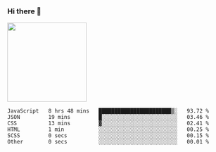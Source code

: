 ### Hi there 👋

<!--
**hwolf0610/hwolf0610** is a ✨ _special_ ✨ repository because its `README.md` (this file) appears on your GitHub profile.

Here are some ideas to get you started:

- 🔭 I’m currently working on ...
- 🌱 I’m currently learning ...
- 👯 I’m looking to collaborate on ...
- 🤔 I’m looking for help with ...
- 💬 Ask me about ...
- 📫 How to reach me: ...
- 😄 Pronouns: ...
- ⚡ Fun fact: ...
-->

<img height="180em" src="https://github-readme-stats.vercel.app/api?username=hwolf0610&show_icons=true&hide_border=true&&count_private=true&include_all_commits=true" />


<!--START_SECTION:waka-->

```text
JavaScript   8 hrs 48 mins   ███████████████████████▒░   93.72 %
JSON         19 mins         █░░░░░░░░░░░░░░░░░░░░░░░░   03.46 %
CSS          13 mins         ▓░░░░░░░░░░░░░░░░░░░░░░░░   02.41 %
HTML         1 min           ░░░░░░░░░░░░░░░░░░░░░░░░░   00.25 %
SCSS         0 secs          ░░░░░░░░░░░░░░░░░░░░░░░░░   00.15 %
Other        0 secs          ░░░░░░░░░░░░░░░░░░░░░░░░░   00.01 %
```

<!--END_SECTION:waka-->
